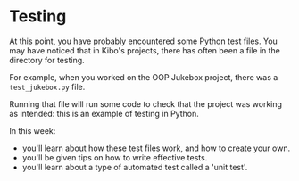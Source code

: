# Testing

At this point, you have probably encountered some Python test files. You may have noticed that in Kibo's projects, there has often been a file in the directory for testing.

For example, when you worked on the OOP Jukebox project, there was a `test_jukebox.py` file.

Running that file will run some code to check that the project was working as intended: this is an example of testing in Python.

In this week:

* you'll learn about how these test files work, and how to create your own.
* you'll be given tips on how to write effective tests.
* you'll learn about a type of automated test called a 'unit test'.

